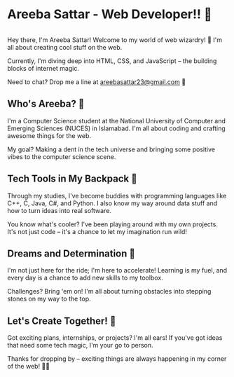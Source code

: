 # Areeba Sattar - Web Developer!! 🌟
<!-- Put this code anywhere in the body of your page where you want the badge to show up. -->

<div itemscope itemtype='http://schema.org/Person' class='fiverr-seller-widget' style='display: inline-block;'>
     <a itemprop='url' href=https://www.fiverr.com/areebasattar23 rel="nofollow" target="_blank" style='display: inline-block;'>
        <div class='fiverr-seller-content' id='fiverr-seller-widget-content-49068062-51e7-4caa-9511-3a3ea4cb9628' itemprop='contentURL' style='display: none;'></div>
        <div id='fiverr-widget-seller-data' style='display: none;'>
            <div itemprop='name' >areebasattar23</div>
            <div itemscope itemtype='http://schema.org/Organization'><span itemprop='name'>Fiverr</span></div>
            <div itemprop='jobtitle'>Seller</div>
            <div itemprop='description'>Greetings! I'm a dedicated Computer Science undergrad from NUCES, Islamabad. Proficient in C++, Java, and Python, I've brought projects to life like a real-time weather app, online clothing store, and photo editing website. With strong Front-End Dev skills and OOP expertise, I offer quality solutions. Connect with me on Fiverr to turn your ideas into reality!</div>
        </div>
    </a>
</div>

<script id='fiverr-seller-widget-script-49068062-51e7-4caa-9511-3a3ea4cb9628' src='https://widgets.fiverr.com/api/v1/seller/areebasattar23?widget_id=49068062-51e7-4caa-9511-3a3ea4cb9628' data-config='{"category_name":"Programming \u0026 Tech"}' async='true' defer='true'></script>


Hey there, I'm Areeba Sattar! Welcome to my world of web wizardry! 👋 I'm all about creating cool stuff on the web.

Currently, I'm diving deep into HTML, CSS, and JavaScript – the building blocks of internet magic.

Need to chat? Drop me a line at areebasattar23@gmail.com 📧

## Who's Areeba? 🤔

I'm a Computer Science student at the National University of Computer and Emerging Sciences (NUCES) in Islamabad. I'm all about coding and crafting awesome things for the web.

My goal? Making a dent in the tech universe and bringing some positive vibes to the computer science scene.

## Tech Tools in My Backpack 🎒

Through my studies, I've become buddies with programming languages like C++, C, Java, C#, and Python. I also know my way around data stuff and how to turn ideas into real software.

You know what's cooler? I've been playing around with my own projects. It's not just code – it's a chance to let my imagination run wild!

## Dreams and Determination 💪

I'm not just here for the ride; I'm here to accelerate! Learning is my fuel, and every day is a chance to add new skills to my toolbox.

Challenges? Bring 'em on! I'm all about turning obstacles into stepping stones on my way to the top.

## Let's Create Together! 🚀

Got exciting plans, internships, or projects? I'm all ears! If you've got ideas that need some tech magic, I'm your go to person.

Thanks for dropping by – exciting things are always happening in my corner of the web! 👩‍💻
